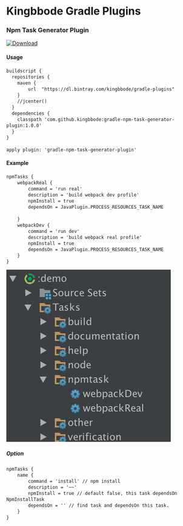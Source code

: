 # Kingbbode Gradle Plugins 

### Npm Task Generator Plugin

[ ![Download](https://api.bintray.com/packages/kingbbode/gradle-plugins/gradle-npm-task-generator-plugin/images/download.svg) ](https://bintray.com/kingbbode/gradle-plugins/gradle-npm-task-generator-plugin/_latestVersion)

#### Usage

```
buildscript {
  repositories {
    maven {
        url  "https://dl.bintray.com/kingbbode/gradle-plugins" 
    }
    //jcenter()
  }
  dependencies {
    classpath 'com.github.kingbbode:gradle-npm-task-generator-plugin:1.0.0'
  }
}

apply plugin: 'gradle-npm-task-generator-plugin'
```

#### Example

```
npmTasks {
    webpackReal {
        command = 'run real'
        description = 'build webpack dev profile'
        npmInstall = true
        dependsOn = JavaPlugin.PROCESS_RESOURCES_TASK_NAME
        
    }
    webpackDev {
        command = 'run dev'
        description = 'build webpack real profile'
        npmInstall = true
        dependsOn = JavaPlugin.PROCESS_RESOURCES_TASK_NAME
    }
}
```

![example](./images/example.png)

##### Option 

```
npmTasks {
    name {
        command = 'install' // npm install
        description = '~~'
        npmInstall = true // default false, this task dependsOn NpmInstallTask
        dependsOn = '' // find task and dependsOn this task.
    }
}
```